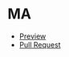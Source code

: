 # MA
- [Preview](https://your-name.github.io/your-repo/)
- [Pull Request](https://github.com/your-name/your-repo/pull/1/files)